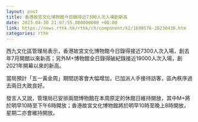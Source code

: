 ```yaml
---
layout: post
title: 香港故宮文化博物館今日錄得近7300人次入場創新高
date: 2023-04-30 21:07:55.000000000 +08:00
link: https://news.rthk.hk/rthk/ch/component/k2/1698576-20230430.htm
categories: rthk
---
```


西九文化區管理局表示，香港故宮文化博物館今日錄得接近7300人次入場，創去年7月開館以來新高；另外M+博物館全日錄得破紀錄接近19000人次入場，創2021年開幕以來的新高。

當局預計「五一黃金周」期間訪客會大幅增加，已加派人手接待訪客，區內秩序過去兩日大致良好。

發言人又說，管理局已安排兩間博物館在本周原定的休館日維持開放，其中M+將於明早10時至下午6時開放；香港故宮文化博物館將於明早10時至晚上8時開放，星期二亦會維持開放。
